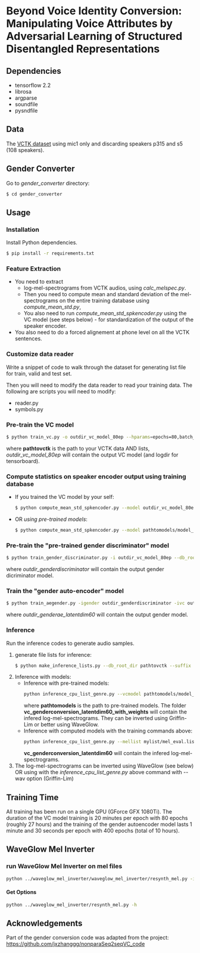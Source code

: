 # Beyond Voice Identity Conversion: Manipulating Voice Attributes by Adversarial Learning of Structured Disentangled Representations

## Dependencies

* tensorflow 2.2
* librosa
* argparse
* soundfile
* pysndfile

## Data
The [VCTK dataset](https://datashare.ed.ac.uk/handle/10283/3443) using mic1 only and discarding speakers p315 and s5 (108 speakers).

## Gender Converter
Go to *gender_converter* directory:
```bash
$ cd gender_converter
```

## Usage

### Installation
Install Python dependencies.
```bash
$ pip install -r requirements.txt
```

### Feature Extraction

* You need to extract 
    - log-mel-spectrograms from VCTK audios, using *calc_melspec.py*.
    - Then you need to compute mean and standard deviation of the mel-spectrograms on the entire training database using *compute_mean_std.py*,
    - You also need to run *compute_mean_std_spkencoder.py* using the VC model (see steps below) - for standardization of the output of the speaker encoder.
* You also need to do a forced alignement at phone level on all the VCTK sentences.

### Customize data reader

Write a snippet of code to walk through the dataset for generating list file for train, valid and test set.

Then you will need to modify the data reader to read your training data. The following are scripts you will need to modify:

- reader.py
- symbols.py


### Pre-train the VC model
```bash
$ python train_vc.py -o outdir_vc_model_80ep --hparams=epochs=80,batch_size=32 --db_root_dir pathtovctk
```
where **pathtovctk** is the path to your VCTK data AND lists, 
*outdir_vc_model_80ep* will contain the output VC model (and logdir for tensorboard).

### Compute statistics on speaker encoder output using training database
*  If you trained the VC model by your self:
    ```bash
    $ python compute_mean_std_spkencoder.py --model outdir_vc_model_80ep --db_root_dir pathtovctk --ckpt
    ```
* OR *using pre-trained models*:
    ```bash
    $ python compute_mean_std_spkencoder.py --model pathtomodels/model_vc_80ep_w/vc_weights.tf --db_root_dir pathtovctk
    ```

### Pre-train the "pre-trained gender discriminator" model
```bash
$ python train_gender_discriminator.py -i outdir_vc_model_80ep --db_root_dir pathtovctk -o outdir_genderdiscriminator
```
where *outdir_genderdiscriminator* will contain the output gender dicriminator model.

### Train the "gender auto-encoder" model
```bash
$ python train_aegender.py -igender outdir_genderdiscriminator -ivc outdir_vc_model_80ep --hparams=epochs=400,batch_size=64,gender_autoencoder_error_type=mae,gender_latent_dim=60,learning_rate=1e-4 --db_root_dir pathtovctk -o outdir_genderae_latentdim60
```
where *outdir_genderae_latentdim60* will contain the output gender model.
### Inference
Run the inference codes to generate audio samples. 
1. generate file lists for inference: 
    ```bash 
    $ python make_inference_lists.py --db_root_dir pathtovctk --suffix eval --dir mylist --set valid -n 3 p232 p274 p300 p253
    ```
2. Inference with models:
    * Inference with pre-trained models: 
      ```bash 
      python inference_cpu_list_genre.py --vcmodel pathtomodels/model_vc_80ep_w/vc_weights.tf --gendermodel pathtomodels/model_genderconversion_latentdim60_ep400_w/gender_weights.tf --mellist mylist/mel_eval.list --phonelist mylist/phone_eval.list --db_root_dir pathtovctk --out genderconversion_latentdim60_with_weights
      ```
      where **pathtomodels** is the path to pre-trained models.
      The folder **vc_genderconversion_latentdim60_with_weights** will contain the infered log-mel-spectrograms. They can be inverted using Griffin-Lim or better using WaveGlow.
    * Inference with computed models with the training commands above: 
      ```bash 
      python inference_cpu_list_genre.py --mellist mylist/mel_eval.list --phonelist mylist/phone_eval.list --task vc --vcmodel outdir_vc_model_80ep --gendermodel outdir_genderae_latentdim60 --db_root_dir pathtovctk --out genderconversion_latentdim60 --ckpt
      ```
      **vc_genderconversion_latentdim60** will contain the infered log-mel-spectrograms. 
3. The log-mel-spectrograms can be inverted using WaveGlow (see below) OR using with the *inference_cpu_list_genre.py* above command with --wav option (Griffin-Lim)


## Training Time
All training has been run on a single GPU (GForce GFX
1080Ti).
The
duration of the VC model training is 20 minutes per epoch
with 80 epochs (roughly 27 hours) and the training of the
gender autoencoder model lasts 1 minute and 30 seconds per
epoch with 400 epochs (total of 10 hours).

## WaveGlow Mel Inverter

### run WaveGlow Mel Inverter on mel files
```bash
python ../waveglow_mel_inverter/waveglow_mel_inverter/resynth_mel.py -i input_mel_files -o output_dir
```


#### Get Options
```bash
python ../waveglow_mel_inverter/resynth_mel.py -h
```

## Acknowledgements

Part of the gender conversion code was adapted from the project: https://github.com/jxzhanggg/nonparaSeq2seqVC_code
